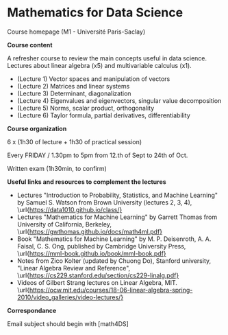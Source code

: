 # Mathematics for Data Science

Course homepage (M1 - Université Paris-Saclay)

__Course content__

A refresher course to review the main concepts useful in data science.
Lectures about linear algebra (x5) and multivariable calculus (x1).

* (Lecture 1) Vector spaces and manipulation of vectors
* (Lecture 2) Matrices and linear systems
* (Lecture 3) Determinant, diagonalization
* (Lecture 4) Eigenvalues and eigenvectors, singular value decomposition
* (Lecture 5) Norms, scalar product, orthogonality
* (Lecture 6) Taylor formula, partial derivatives, differentiability

__Course organization__

6 x (1h30 of lecture + 1h30 of practical session)

Every FRIDAY / 1.30pm to 5pm from 12.th of Sept to 24th of Oct.

Written exam (1h30min, to confirm)

__Useful links and resources to complement the lectures__
- Lectures "Introduction to Probability, Statistics, and Machine Learning" by Samuel S. Watson from Brown University (lectures 2, 3, 4), \url{https://data1010.github.io/class/} 
- Lectures "Mathematics for Machine Learning" by Garrett Thomas from University of California, Berkeley, \url{https://gwthomas.github.io/docs/math4ml.pdf} 
- Book "Mathematics for Machine Learning" by M. P. Deisenroth, A. A. Faisal, C. S. Ong,  published by Cambridge University Press, \url{https://mml-book.github.io/book/mml-book.pdf} 
- Notes from Zico Kolter (updated by Chuong Do), Stanford university, "Linear Algebra Review and Reference", \url{https://cs229.stanford.edu/section/cs229-linalg.pdf} 
- Videos of Gilbert Strang lectures on Linear Algebra, MIT. \url{https://ocw.mit.edu/courses/18-06-linear-algebra-spring-2010/video_galleries/video-lectures/}

__Correspondance__

Email subject should begin with \[math4DS\]
